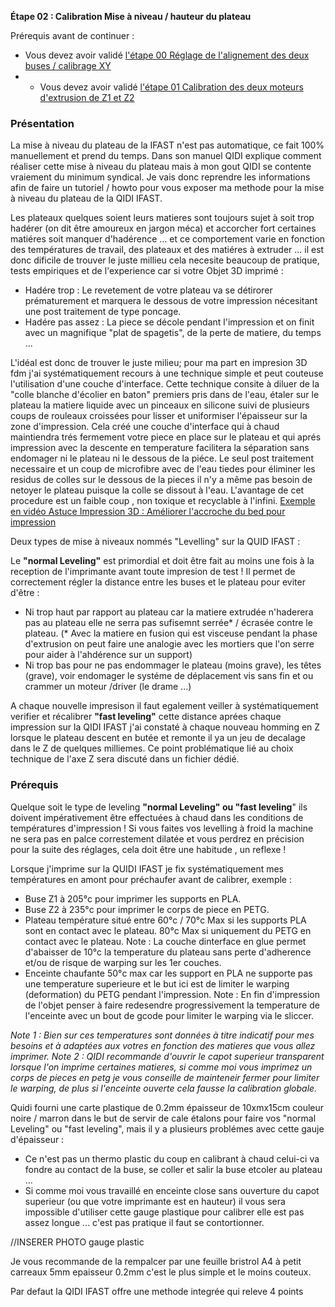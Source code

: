 **Étape 02 : Calibration Mise à niveau / hauteur du plateau**

Prérequis avant de continuer : 
- Vous devez avoir validé [l'étape 00 Réglage de l'alignement des deux buses / calibrage XY](https://github.com/sudtek/IMPRIMANTES_3D/blob/main/QIDI/IFAST/CALIBRATION/Etape%2000/Etape_00.md)
- - Vous devez avoir validé [l'étape 01 Calibration des deux moteurs d'extrusion de Z1 et Z2](https://github.com/sudtek/IMPRIMANTES_3D/blob/main/QIDI/IFAST/CALIBRATION/Etape%2001/Etape_01.md) 

### Présentation
La mise à niveau du plateau de la IFAST n'est pas automatique, ce fait 100% manuellement et prend du temps. Dans son manuel QIDI explique comment réaliser cette mise à niveau du plateau mais à mon gout QIDI se contente vraiement du minimum syndical. Je vais donc reprendre les informations afin de faire un tutoriel / howto pour vous exposer ma methode pour la mise à niveau du plateau de la QIDI IFAST.

Les plateaux quelques soient leurs matieres sont toujours sujet à soit trop hadérer (on dit être amoureux en jargon méca) et accorcher fort certaines matiéres soit manquer d'hadérence ... et ce comportement varie en fonction des températures de travail, des plateaux et des matiéres à extruder ... il est donc dificile de trouver le juste millieu cela necesite beaucoup de pratique, tests empiriques et de l'experience car si votre Objet 3D imprimé :
- Hadére trop : Le revetement de votre plateau va se détirorer prématurement et marquera le dessous de votre impression nécesitant une post traitement de type poncage.
- Hadére pas assez : La piece se décole pendant l'impression et on finit avec un magnifique "plat de spagetis", de la perte de matiere, du temps ...

L'idéal est donc de trouver le juste milieu; pour ma part en impresion 3D fdm j'ai systématiquement recours à une technique simple et peut couteuse l'utilisation d'une couche d'interface. Cette technique consite à diluer de la "colle blanche d'écolier en baton" premiers pris dans de l'eau, étaler sur le plateau la matiere liquide avec un pinceaux en silicone suivi de plusieurs coups de rouleaux croissées pour lisser et uniformiser l'épaisseur sur la zone d'impression. Cela créé une couche d'interface qui à chaud maintiendra trés fermement votre piece en place sur le plateau et qui aprés impression avec la descente en temperature facilitera la séparation sans endomager ni le plateau ni le dessous de la piéce. Le seul post traitement necessaire et un coup de microfibre avec de l'eau tiedes pour éliminer  les residus de colles sur le dessous de la pieces il n'y a même pas besoin de netoyer le plateau puisque la colle se dissout à l'eau. L'avantage de cet procedure est un faible coup , non toxique et recyclable à l'infini. 
[Exemple en vidéo Astuce Impression 3D : Améliorer l'accroche du bed pour impression](https://www.youtube.com/watch?v=7C0QPmg6328)  

Deux types de mise à niveaux nommés "Levelling" sur la QUID IFAST :

Le **"normal Leveling"** est primordial et doit être fait au moins une fois à la reception de l'imprimante avant toute impresion de test  ! Il permet de correctement régler la distance entre les buses et le plateau pour eviter d'être : 
- Ni trop haut par rapport au plateau car la matiere extrudée n'haderera pas au plateau elle ne serra pas sufisemnt serrée* / écrasée contre le plateau. (* Avec la matiere en fusion qui est visceuse pendant la phase d'extrusion on peut faire une analogie avec les mortiers que l'on serre pour aider à l'ahdérence sur un support) 
- Ni trop bas pour ne pas endommager le plateau (moins grave), les têtes (grave), voir endomager le systéme de déplacement vis sans fin et ou crammer un moteur /driver (le drame ...)

A chaque nouvelle impresison il faut egalement veiller à systématiquement verifier et récalibrer **"fast leveling"** cette distance aprées chaque impression sur la QIDI IFAST j'ai constaté à chaque nouveau homming en Z lorsque le plateau descent en butée et remonte il ya un jeu de decalage dans le Z de quelques milliemes. Ce point problématique lié au choix technique de l'axe Z sera discuté dans un fichier dédié.

### Prérequis

Quelque soit le type de leveling **"normal Leveling" ou "fast leveling**" ils doivent impérativement être effectuées à chaud dans les conditions de températures d'impression ! Si vous faites vos levelling à froid la machine ne sera pas en palce correstement dilatée et vous perdrez en précision pour la suite des réglages, cela doit être une habitude , un reflexe !

Lorsque j'imprime sur la QUIDI IFAST je  fix systématiquement mes températures en amont pour préchaufer avant de calibrer, exemple : 
- Buse Z1 à 205°c pour imprimer les supports en PLA.
- Buse Z2 à 235°c pour imprimer le corps de piece en PETG.
- Plateau température situé entre 60°c / 70°c Max si les supports PLA sont en contact avec le plateau. 80°c Max si uniquement du PETG en contact avec le plateau. Note : La couche dinterface en glue permet d'abaisser de 10°c la temperature du plateau sans perte d'adherence et/ou de risque de warping sur les 1er couches. 
- Enceinte chaufante 50°c max car les support en PLA ne supporte pas une temperature superieure et le but ici est de limiter le warping (deformation) du PETG pendant l'impression. Note : En fin d'impression de l'objet penser à faire redesendre progressivement la temperature de  l'enceinte avec un bout de gcode pour limiter le warping via le sliccer.
  
_Note 1 : Bien sur ces temperatures sont données à titre indicatif pour mes besoins et à adaptées aux votres en fonction des matieres que vous allez imprimer._
_Note 2 : QIDI recommande d'ouvrir le capot superieur transparent lorsque l'on imprime certaines matieres, si comme moi vous imprimez un corps de pieces en petg je vous conseille de mainteneir fermer pour limiter le warping, de plus si l'enceinte ouverte cela fausse la calibration globale._
  
Quidi fourni une carte plastique de 0.2mm épaisseur de 10xmx15cm couleur  noire / marron dans le but de servir de cale étalons pour faire vos "normal Leveling" ou "fast leveling", mais il y a plusieurs problémes avec cette gauje d'épaisseur : 
- Ce n'est pas un thermo plastic du coup en calibrant à chaud celui-ci va fondre au contact de la buse, se coller et salir la buse etcoler au plateau ...
- Si comme moi vous travaillé en enceinte close sans ouverture du capot superieur (ou que votre imprimante est en hauteur) il vous sera impossible d'utiliser cette gauge plastique pour calibrer elle est pas assez longue ... c'est pas pratique il faut se contortionner.

//INSERER PHOTO gauge plastic

Je vous recommande de la rempalcer par une feuille bristrol A4 à petit carreaux 5mm epaisseur 0.2mm c'est le plus simple et le moins couteux.







Par defaut la QIDI IFAST offre une methode integrée qui releve 4 points  
